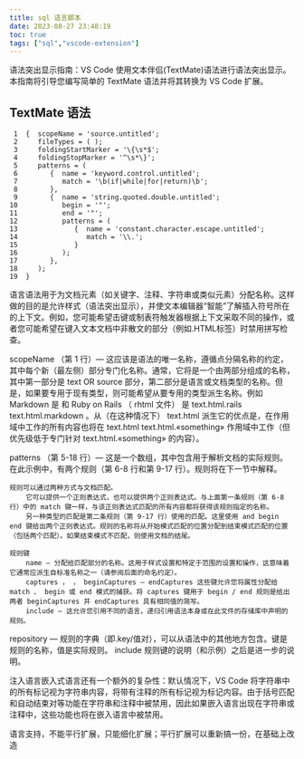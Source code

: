 ```yaml
---
title: sql 语言脚本
date: 2023-08-27 23:48:19
toc: true 
tags: ["sql","vscode-extension"]
---
```


语法突出显示指南：VS Code 使用文本伴侣(TextMate)语法进行语法突出显示。本指南将引导您编写简单的 TextMate 语法并将其转换为 VS Code 扩展。

## TextMate 语法

```
 1  {  scopeName = 'source.untitled';
 2     fileTypes = ( );
 3     foldingStartMarker = '\{\s*$';
 4     foldingStopMarker = '^\s*\}';
 5     patterns = (
 6        {  name = 'keyword.control.untitled';
 7           match = '\b(if|while|for|return)\b';
 8        },
 9        {  name = 'string.quoted.double.untitled';
10           begin = '"';
11           end = '"';
12           patterns = ( 
13              {  name = 'constant.character.escape.untitled';
14                 match = '\\.';
15              }
16           );
17        },
18     );
19  }
```

语言语法用于为文档元素（如关键字、注释、字符串或类似元素）分配名称。这样做的目的是允许样式（语法突出显示），并使文本编辑器“智能”了解插入符号所在的上下文。例如，您可能希望击键或制表符触发器根据上下文采取不同的操作，或者您可能希望在键入文本文档中非散文的部分（例如.HTML标签）时禁用拼写检查。

scopeName （第 1 行）— 这应该是语法的唯一名称，遵循点分隔名称的约定，其中每个新（最左侧）部分专门化名称。通常，它将是一个由两部分组成的名称，其中第一部分是 text OR source 部分，第二部分是语言或文档类型的名称。但是，如果要专用于现有类型，则可能希望从要专用的类型派生名称。例如 Markdown 是 和 Ruby on Rails （ rhtml 文件） 是 text.html.rails text.html.markdown 。从（在这种情况下） text.html 派生它的优点是，在作用域中工作的所有内容也将在 text.html text.html.«something» 作用域中工作（但优先级低于专门针对 text.html.«something» 的内容）。

patterns （第 5-18 行）— 这是一个数组，其中包含用于解析文档的实际规则。在此示例中，有两个规则（第 6-8 行和第 9-17 行）。规则将在下一节中解释。

    规则可以通过两种方式与文档匹配。
        它可以提供一个正则表达式，也可以提供两个正则表达式。与上面第一条规则（第 6-8 行）中的 match 键一样，与该正则表达式匹配的所有内容都将获得该规则指定的名称。
        另一种类型的匹配是第二条规则（第 9-17 行）使用的匹配。这里使用 and begin end 键给出两个正则表达式。规则的名称将从开始模式匹配的位置分配到结束模式匹配的位置（包括两个匹配）。如果结束模式不匹配，则使用文档的结尾。
    
    规则键
        name — 分配给匹配部分的名称。这用于样式设置和特定于范围的设置和操作，这意味着它通常应派生自标准名称之一（请参阅后面的命名约定）。
        captures ， ， beginCaptures — endCaptures 这些键允许您将属性分配给 match 、 begin 或 end 模式的捕获。将 captures 键用于 begin / end 规则是给出两者 beginCaptures 并 endCaptures 具有相同值的简写。
        include — 这允许您引用不同的语言，递归引用语法本身或在此文件的存储库中声明的规则。





repository — 规则的字典（即.key/值对），可以从语法中的其他地方包含。键是规则的名称，值是实际规则。 include 规则键的说明（和示例）之后是进一步的说明。



注入语言嵌入式语言还有一个额外的复杂性：默认情况下，VS Code 将字符串中的所有标记视为字符串内容，将带有注释的所有标记视为标记内容。由于括号匹配和自动结束对等功能在字符串和注释中被禁用，因此如果嵌入语言出现在字符串或注释中，这些功能也将在嵌入语言中被禁用。

语言支持，不能平行扩展，只能细化扩展；平行扩展可以重新搞一份，在基础上改造


